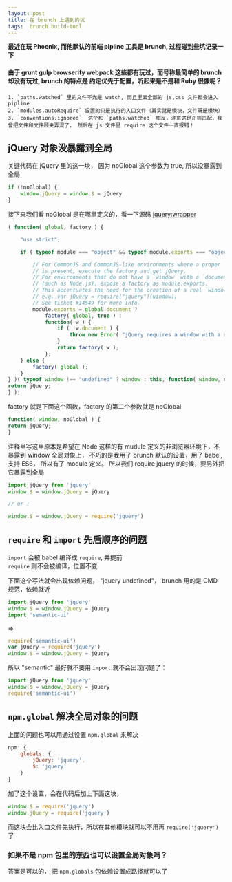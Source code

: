 ```yaml
---
layout: post
title: 在 brunch 上遇到的坑
tags:  brunch build-tool
---
```


__最近在玩 Phoenix, 而他默认的前端 pipline 工具是 brunch, 过程碰到些坑记录一下__

#### 由于 grunt gulp browserify webpack 这些都有玩过，而号称最简单的 brunch 却没有玩过, brunch 的特点是 **约定优先于配置**，听起来是不是和 Ruby 很像呢？

	1. `paths.watched` 里的文件不光是 watch, 而且里面全部的 js,css 文件都会进入 pipline
	2. `modules.autoRequire` 设置的只是执行的入口文件（其实就是模块，文件既是模块）
	3. `conventions.ignored`  这个和 `paths.watched` 相反，注意这是正则匹配，我曾把文件和文件顾夹弄混了， 然后在 js 文件里 require 这个文件一直报错！

## jQuery 对象没暴露到全局

关键代码在 jQuery 里的这一块， 因为 noGlobal 这个参数为 true, 所以没暴露到全局
```js
if (!noGlobal) {
    window.jQuery = window.$ = jQuery
}
```

接下来我们看 noGlobal 是在哪里定义的，看一下源码
[jquery:wrapper](https://github.com/jquery/jquery/blob/2d4f53416e5f74fa98e0c1d66b6f3c285a12f0ce/src/wrapper.js)

```js
( function( global, factory ) {

	"use strict";

	if ( typeof module === "object" && typeof module.exports === "object" ) {

		// For CommonJS and CommonJS-like environments where a proper `window`
		// is present, execute the factory and get jQuery.
		// For environments that do not have a `window` with a `document`
		// (such as Node.js), expose a factory as module.exports.
		// This accentuates the need for the creation of a real `window`.
		// e.g. var jQuery = require("jquery")(window);
		// See ticket #14549 for more info.
		module.exports = global.document ?
			factory( global, true ) :
			function( w ) {
				if ( !w.document ) {
					throw new Error( "jQuery requires a window with a document" );
				}
				return factory( w );
			};
	} else {
		factory( global );
	}
} )( typeof window !== "undefined" ? window : this, function( window, noGlobal ) {
return jQuery;
} );
```

factory 就是下面这个函数，factory 的第二个参数就是 noGlobal

```js
function( window, noGlobal ) {
return jQuery;
}
```

注释里写这里原本是希望在 Node 这样的有 mudule 定义的非浏览器环境下，不暴露到 window 全局对象上，
不巧的是我用了 brunch 默认的设置，用了 babel, 支持 ES6， 所以有了 module 定义。
所以我们 require jquery 的时候，要另外把它暴露到全局

```js
import jQuery from 'jquery'
window.$ = window.jQuery = jQuery

// or :

window.$ = window.jQuery = require('jquery')
```

##  `require` 和 `import` 先后顺序的问题

`import`  会被 babel 编译成 `require`, 并提前  
`require` 则不会被编译，位置不变

下面这个写法就会出现依赖问题， "jquery undefined"， brunch 用的是 CMD 规范，依赖就近

```js
import jQuery from 'jquery'
window.$ = window.jQuery = jQuery
import 'semantic-ui'
```
=>

```js
require('semantic-ui')
var jQuery = require('jquery')
window.$ = window.jQuery = jQuery
```

所以 "semantic" 最好就不要用 `import` 就不会出现问题了：

```js
import jQuery from 'jquery'
window.$ = window.jQuery = jQuery
require('semantic-ui')
```

## `npm.global` 解决全局对象的问题 

上面的问题也可以用通过设置 `npm.global` 来解决

```js
npm: {
    globals: {
        jQuery: 'jquery',
        $: 'jquery'
    }
}
```

加了这个设置，会在代码后加上下面这块，

```js
window.$ = require('jquery')
window.jQuery = require('jquery')
```

而这块会比入口文件先执行，所以在其他模块就可以不用再 `require('jquery')` 了

### 如果不是 npm 包里的东西也可以设置全局对象吗？ 

答案是可以的， 把 `npm.globals` 包依赖设置成路径就可以了